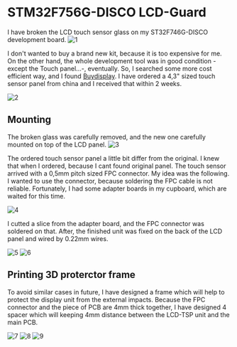 # STM32F756G-DISCO LCD-Guard
I have broken the LCD touch sensor glass on my ST32F746G-DISCO development board.
![1](https://user-images.githubusercontent.com/41072101/57183592-84ed7f00-6eaf-11e9-92e3-c93f6b086615.JPG)

I don't wanted to buy a brand new kit, because it is too expensive for me. On the other hand, the whole development tool was in good condition -except the Touch panel...-, eventually. 
So, I searched some more cost efficient way, and I found [Buydisplay](https://www.buydisplay.com). I have ordered a 4,3" sized touch sensor panel from china and I received that within 2 weeks. 
  
![2](https://user-images.githubusercontent.com/41072101/57183595-86b74280-6eaf-11e9-8972-37bc5ed97f88.JPG)

## Mounting 

The broken glass was carefully removed, and the new one carefully mounted on top of the LCD panel. 
![3](https://user-images.githubusercontent.com/41072101/57183596-88810600-6eaf-11e9-8ecc-5f0963e4fd68.JPG)

The ordered touch sensor panel a little bit differ from the original. I knew that when I ordered, because I cant found original panel. The touch sensor arrived with a 0,5mm pitch sized FPC connector. 
My idea was the following. I wanted to use the connector, because soldering the FPC cable is not reliable. Fortunately, I had some adapter boards in my cupboard, which are waited for this time.      

![4](https://user-images.githubusercontent.com/41072101/57183598-8a4ac980-6eaf-11e9-87b9-320636666d3e.JPG)

I cutted a slice from the adapter board, and the FPC connector was soldered on that. After, the finished unit was fixed on the back of the LCD panel and wired by 0.22mm wires. 

![5](https://user-images.githubusercontent.com/41072101/57183521-a26e1900-6eae-11e9-95da-74ad275e8bda.JPG)
![6](https://user-images.githubusercontent.com/41072101/57183523-a39f4600-6eae-11e9-9b14-7d1453c2a888.JPG)

## Printing 3D proterctor frame 

To avoid similar cases in future, I have designed a frame which will help to protect the display unit from the external impacts. 
Because the FPC connector and the piece of PCB are 4mm thick together, I have designed 4 spacer which will keeping 4mm distance between the LCD-TSP unit and the main PCB.   

![7](https://user-images.githubusercontent.com/41072101/57183524-a69a3680-6eae-11e9-8428-b5cb38f40b6d.png)
![8](https://user-images.githubusercontent.com/41072101/57183526-a8fc9080-6eae-11e9-92f9-6104829da039.png)
![9](https://user-images.githubusercontent.com/41072101/57183527-aa2dbd80-6eae-11e9-9a31-fa6e2a745a13.JPG)